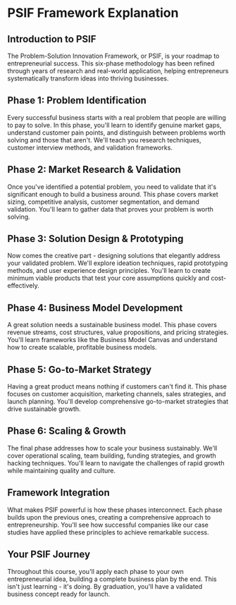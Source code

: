 # PSIF Framework Explanation

## Introduction to PSIF
The Problem-Solution Innovation Framework, or PSIF, is your roadmap to entrepreneurial success. This six-phase methodology has been refined through years of research and real-world application, helping entrepreneurs systematically transform ideas into thriving businesses.

## Phase 1: Problem Identification
Every successful business starts with a real problem that people are willing to pay to solve. In this phase, you'll learn to identify genuine market gaps, understand customer pain points, and distinguish between problems worth solving and those that aren't. We'll teach you research techniques, customer interview methods, and validation frameworks.

## Phase 2: Market Research & Validation
Once you've identified a potential problem, you need to validate that it's significant enough to build a business around. This phase covers market sizing, competitive analysis, customer segmentation, and demand validation. You'll learn to gather data that proves your problem is worth solving.

## Phase 3: Solution Design & Prototyping
Now comes the creative part - designing solutions that elegantly address your validated problem. We'll explore ideation techniques, rapid prototyping methods, and user experience design principles. You'll learn to create minimum viable products that test your core assumptions quickly and cost-effectively.

## Phase 4: Business Model Development
A great solution needs a sustainable business model. This phase covers revenue streams, cost structures, value propositions, and pricing strategies. You'll learn frameworks like the Business Model Canvas and understand how to create scalable, profitable business models.

## Phase 5: Go-to-Market Strategy
Having a great product means nothing if customers can't find it. This phase focuses on customer acquisition, marketing channels, sales strategies, and launch planning. You'll develop comprehensive go-to-market strategies that drive sustainable growth.

## Phase 6: Scaling & Growth
The final phase addresses how to scale your business sustainably. We'll cover operational scaling, team building, funding strategies, and growth hacking techniques. You'll learn to navigate the challenges of rapid growth while maintaining quality and culture.

## Framework Integration
What makes PSIF powerful is how these phases interconnect. Each phase builds upon the previous ones, creating a comprehensive approach to entrepreneurship. You'll see how successful companies like our case studies have applied these principles to achieve remarkable success.

## Your PSIF Journey
Throughout this course, you'll apply each phase to your own entrepreneurial idea, building a complete business plan by the end. This isn't just learning - it's doing. By graduation, you'll have a validated business concept ready for launch.
